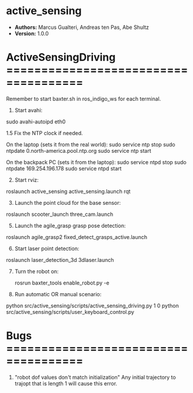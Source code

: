 # active_sensing

* **Authors:** Marcus Gualteri, Andreas ten Pas, Abe Shultz
* **Version:** 1.0.0


# ActiveSensingDriving =====================================

Remember to start baxter.sh in ros_indigo_ws for each terminal.

1. Start avahi:

  sudo avahi-autoipd eth0

1.5 Fix the NTP clock if needed. 

  On the laptop (sets it from the real world):
  sudo service ntp stop
  sudo ntpdate 0.north-america.pool.ntp.org
  sudo service ntp start

  On the backpack PC (sets it from the laptop):
  sudo service ntpd stop
  sudo ntpdate 169.254.196.178
  sudo service ntpd start

2. Start rviz:
   
  roslaunch active_sensing active_sensing.launch
  rqt
   
3. Launch the point cloud for the base sensor:

  roslaunch scooter_launch three_cam.launch

5. Launch the agile_grasp grasp pose detection:

  roslaunch agile_grasp2 fixed_detect_grasps_active.launch

6. Start laser point detection:

  roslaunch laser_detection_3d 3dlaser.launch

7. Turn the robot on:

   rosrun baxter_tools enable_robot.py -e

8. Run automatic OR manual scenario:
   
  python src/active_sensing/scripts/active_sensing_driving.py 1 0
  python src/active_sensing/scripts/user_keyboard_control.py

# Bugs =====================================

 1. "robot dof values don't match initialization"
   Any initial trajectory to trajopt that is length 1 will cause this error.


